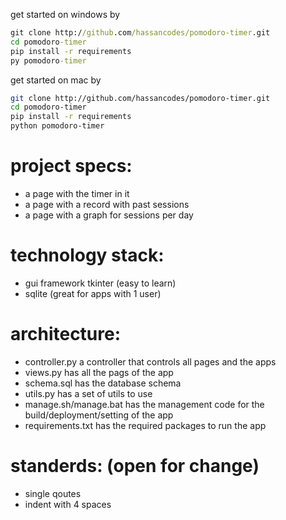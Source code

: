 get started on windows by
```bat
git clone http://github.com/hassancodes/pomodoro-timer.git
cd pomodoro-timer
pip install -r requirements
py pomodoro-timer
```
get started on mac by
```sh
git clone http://github.com/hassancodes/pomodoro-timer.git
cd pomodoro-timer
pip install -r requirements
python pomodoro-timer
```

# project specs:
* a page with the timer in it
* a page with a record with past sessions 
* a page with a graph for sessions per day

# technology stack:
* gui framework tkinter (easy to learn)
* sqlite (great for apps with 1 user)

# architecture:
* controller.py a controller that controls all pages and the apps
* views.py has all the pags of the app
* schema.sql has the database schema
* utils.py has a set of utils to use
* manage.sh/manage.bat has the management code for the build/deployment/setting of the app
* requirements.txt has the required packages to run the app

# standerds: (open for change)
* single qoutes
* indent with 4 spaces
